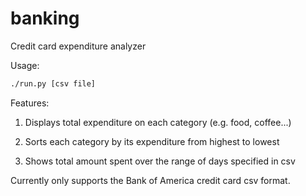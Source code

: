 # banking
Credit card expenditure analyzer

Usage:
```bash
./run.py [csv file]
```
Features:

1. Displays total expenditure on each category (e.g. food, coffee...)

2. Sorts each category by its expenditure from highest to lowest

3. Shows total amount spent over the range of days specified in csv

Currently only supports the Bank of America credit card csv format.
